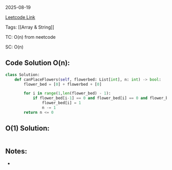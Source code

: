 2025-08-19

[Leetcode Link](https://leetcode.com/problems/can-place-flowers/?envType=study-plan-v2&envId=leetcode-75)

Tags: [[Array & String]]

TC: O(n) from neetcode

SC: O(n)

## Code Solution O(n): 

```python
class Solution:
    def canPlaceFlowers(self, flowerbed: List[int], n: int) -> bool:
        flower_bed = [0] + flowerbed + [0]

        for i in range(1,len(flower_bed) - 1):
            if flower_bed[i-1] == 0 and flower_bed[i] == 0 and flower_bed[i+1] == 0:
                flower_bed[i] = 1
                n -= 1
        return n <= 0
```

## O(1) Solution:
```python

```

## Notes:
- 
